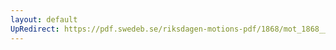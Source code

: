 ```yaml
---
layout: default
UpRedirect: https://pdf.swedeb.se/riksdagen-motions-pdf/1868/mot_1868__ak__00102.pdf
---
```

